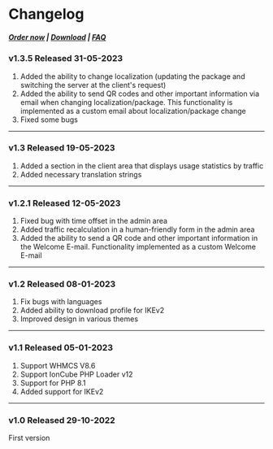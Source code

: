 # Changelog

#####  [Order now](https://puqcloud.com/index.php?rp=/store/whmcs-module-wireguard-vpn) | [Download](https://download.puqcloud.com/WHMCS/servers/PUQ_WHMCS-WireGuard-VPN/) | [FAQ](https://faq.puqcloud.com/)

### v1.3.5 Released 31-05-2023

1. Added the ability to change localization (updating the package and switching the server at the client's request)
2. Added the ability to send QR codes and other important information via email when changing localization/package. This functionality is implemented as a custom email about localization/package change
3. Fixed some bugs

- - - - - -

### v1.3 Released 19-05-2023

1. Added a section in the client area that displays usage statistics by traffic
2. Added necessary translation strings

- - - - - -

### v1.2.1 Released 12-05-2023
 
1. Fixed bug with time offset in the admin area
2. Added traffic recalculation in a human-friendly form in the admin area
3. Added the ability to send a QR code and other important information in the Welcome E-mail. Functionality implemented as a custom Welcome E-mail

- - - - - -

### v1.2 Released 08-01-2023

1. Fix bugs with languages
2. Added ability to download profile for IKEv2
3. Improved design in various themes

- - - - - -

### v1.1 Released 05-01-2023

1. Support WHMCS V8.6
2. Support IonCube PHP Loader v12
3. Support for PHP 8.1
4. Added support for IKEv2

- - - - - -

### v1.0 Released 29-10-2022

First version
